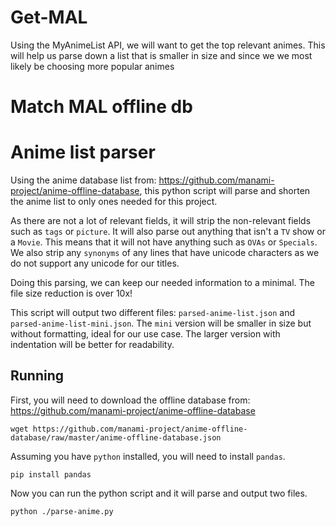 # Get-MAL
Using the MyAnimeList API, we will want to get the top relevant animes. This will help us parse down a list that is smaller in size and since we we most likely be choosing more popular animes

# Match MAL offline db

# Anime list parser
Using the anime database list from: https://github.com/manami-project/anime-offline-database, this python script will parse and shorten the anime list to only ones needed for this project.

As there are not a lot of relevant fields, it will strip the non-relevant fields such as `tags` or `picture`. It will also parse out anything that isn't a `TV` show or a `Movie`. 
This means that it will not have anything such as `OVAs` or `Specials`. We also strip any `synonyms` of any lines that have unicode characters as we do not support any unicode for our titles.

Doing this parsing, we can keep our needed information to a minimal. The file size reduction is over 10x!

This script will output two different files: `parsed-anime-list.json` and `parsed-anime-list-mini.json`. The `mini` version will be smaller in size but without formatting, ideal for our use case.
The larger version with indentation will be better for readability.

## Running
First, you will need to download the offline database from: https://github.com/manami-project/anime-offline-database

```
wget https://github.com/manami-project/anime-offline-database/raw/master/anime-offline-database.json
```

Assuming you have `python` installed, you will need to install `pandas`.

```
pip install pandas
```

Now you can run the python script and it will parse and output two files.
```
python ./parse-anime.py
```